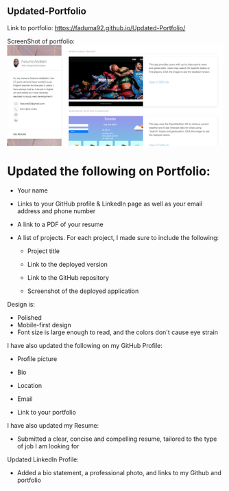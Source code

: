 ## Updated-Portfolio

Link to portfolio:  https://faduma92.github.io/Updated-Portfolio/

ScreenShot of portfolio:
![portfolio](assets/portfolio.png)


# Updated the following on Portfolio:


- Your name


- Links to your GitHub profile & LinkedIn page as well as your email address and phone number


- A link to a PDF of your resume


- A list of projects. For each project, I made sure to include the following:


    - Project title


    - Link to the deployed version


    - Link to the GitHub repository


    - Screenshot of the deployed application





Design is:
- Polished
- Mobile-first design
- Font size is large enough to read, and  the colors don't cause eye strain



I have also updated the following on my GitHub Profile:

- Profile picture


- Bio


- Location


- Email


- Link to your portfolio







I have also updated  my Resume:
- Submitted a clear, concise and compelling resume, tailored to the type of job I am looking for

Updated LinkedIn Profile:
- Added a bio statement, a professional photo, and links to my Github and portfolio
